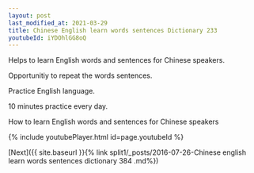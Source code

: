 ```yaml
---
layout: post
last_modified_at: 2021-03-29
title: Chinese English learn words sentences Dictionary 233 
youtubeId: iYDOhlGG8oQ
---
```

 
 
Helps to learn English words and sentences for Chinese speakers.

Opportunitiy to repeat the words sentences. 

Practice English language. 
 
10 minutes practice every day. 
 
How to learn English words and sentences for Chinese speakers 
 
{% include youtubePlayer.html id=page.youtubeId %}
 
 
[Next]({{ site.baseurl }}{% link  split1/_posts/2016-07-26-Chinese english learn words sentences dictionary 384 .md%})
 
